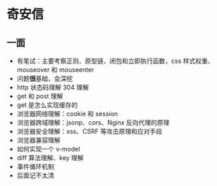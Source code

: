 # 奇安信

## 一面

- 有笔试：主要考察正则、原型链、闭包和立即执行函数，css 样式权重、mouseover 和 mouseenter
- 问题**很**基础，会深挖
- http 状态码理解 304 理解
- get 和 post 理解
- get 是怎么实现缓存的
- 浏览器网络理解：cookie 和 session
- 浏览器跨域理解：jsonp、cors、Nginx 反向代理的原理
- 浏览器安全理解：xss、CSRF 等攻击原理和应对手段
- 浏览器兼容理解
- 如何实现一个 v-model
- diff 算法理解、key 理解
- 事件循环机制
- 后面记不太清
